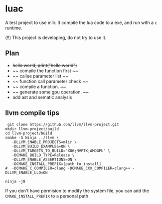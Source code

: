 # luac

A test project to use mlir. It compile the lua code to a exe, and run with a `c` runtime.

(:bangbang:) This project is developing, do not try to use it. 

## Plan

* <del> hello world,  print("hello world")  </del>
* ~~ compile the function first ~~
* ~~ callee parameter list ~~
* ~~ function call parameter check ~~
* ~~ compile a function. ~~
* ~~ generate some gpu operation. ~~
* add ast and sematic analysis


## llvm compile tips 

```
 git clone https://github.com/llvm/llvm-project.git
mkdir llvm-project/build
cd llvm-project/build
cmake -G Ninja ../llvm \
   -DLLVM_ENABLE_PROJECTS=mlir \
   -DLLVM_BUILD_EXAMPLES=ON \
   -DLLVM_TARGETS_TO_BUILD="X86;NVPTX;AMDGPU" \
   -DCMAKE_BUILD_TYPE=Release \
   -DLLVM_ENABLE_ASSERTIONS=ON \
   -DCMAKE_INSTALL_PREFIX=[path to install]
#  -DCMAKE_C_COMPILER=clang -DCMAKE_CXX_COMPILER=clang++ -DLLVM_ENABLE_LLD=ON

ninja -j8
```
If you don't have permision to modify the system file,  you can add the `CMAKE_INSTALL_PREFIX` to a personal path

